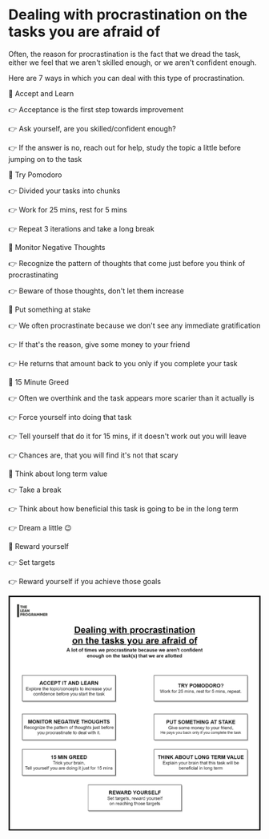 # Dealing with procrastination on the tasks you are afraid of

Often, the reason for procrastination is the fact that we dread the task, either we feel that we aren't skilled enough, or we aren't confident enough.

Here are 7 ways in which you can deal with this type of procrastination.

📌 Accept and Learn

👉 Acceptance is the first step towards improvement

👉 Ask yourself, are you skilled/confident enough?

👉 If the answer is no, reach out for help, study the topic a little before jumping on to the task


📌 Try Pomodoro

👉 Divided your tasks into chunks

👉 Work for 25 mins, rest for 5 mins

👉 Repeat 3 iterations and take a long break


📌 Monitor Negative Thoughts

👉 Recognize the pattern of thoughts that come just before you think of procrastinating

👉 Beware of those thoughts, don't let them increase


📌 Put something at stake

👉 We often procrastinate because we don't see any immediate gratification

👉 If that's the reason, give some money to your friend

👉 He returns that amount back to you only if you complete your task


📌 15 Minute Greed

👉 Often we overthink and the task appears more scarier than it actually is

👉 Force yourself into doing that task

👉 Tell yourself that do it for 15 mins, if it doesn't work out you will leave

👉 Chances are, that you will find it's not that scary


📌 Think about long term value

👉 Take a break

👉 Think about how beneficial this task is going to be in the long term

👉 Dream a little 😉


📌 Reward yourself

👉 Set targets

👉 Reward yourself if you achieve those goals


![steps](./MainFile-Low_Confidence_Procrastination.png)